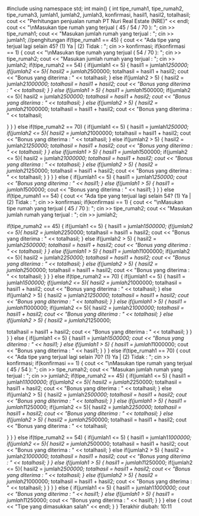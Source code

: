 

#include <iostream>
using namespace std;
int main() {
int tipe_rumah1, tipe_rumah2, tipe_rumah3, jumlah1, jumlah2, jumlah3, konfirmasi, hasil1, hasil2, totalhasil;
cout << "Perhitungan penjualan rumah PT Nuri Real Estate (NRE)" << endl; cout << "\nMasukan tipe rumah yang terjual ( 45 / 54 / 70 ): ";
cin >> tipe_rumah1;
cout << "Masukan jumlah rumah yang terjual : ";
cin >> jumlah1;
//penghitungan if(tipe_rumah1 == 45) {
cout << "Ada tipe yang terjual lagi selain 45? (1) Ya | (2) Tidak : "; cin >> konfirmasi;
if(konfirmasi == 1) {
cout << "\nMasukan tipe rumah yang terjual ( 54 / 70 ): "; cin >> tipe_rumah2;
cout << "Masukan jumlah rumah yang terjual : ";
cin >> jumlah2;
if(tipe_rumah2 == 54) { if(jumlah1 <= 5) {
hasil1 = jumlah1*250000; if(jumlah2 <= 5){
hasil2 = jumlah2*500000;
totalhasil = hasil1 + hasil2;
cout << "Bonus yang diterima : " << totalhasil;
} else if(jumlah2 > 5) {
hasil2 = jumlah2*1000000;
totalhasil = hasil1 + hasil2;
cout << "Bonus yang diterima : " << totalhasil;
}
} else if(jumlah1 > 5) {
hasil1 = jumlah1*500000; if(jumlah2 <= 5){
hasil2 = jumlah2*500000;
totalhasil = hasil1 + hasil2;
cout << "Bonus yang diterima : " << totalhasil;
} else if(jumlah2 > 5) {
hasil2 = jumlah2*1000000;
totalhasil = hasil1 + hasil2;
cout << "Bonus yang diterima : " << totalhasil;

} }
} else if(tipe_rumah2 == 70) { if(jumlah1 <= 5) {
hasil1 = jumlah1*250000; if(jumlah2 <= 5){
hasil2 = jumlah2*1000000;
totalhasil = hasil1 + hasil2;
cout << "Bonus yang diterima : " << totalhasil;
} else if(jumlah2 > 5) {
hasil2 = jumlah2*1250000;
totalhasil = hasil1 + hasil2;
cout << "Bonus yang diterima : " << totalhasil;
}
} else if(jumlah1 > 5) {
hasil1 = jumlah1*500000; if(jumlah2 <= 5){
hasil2 = jumlah2*1000000;
totalhasil = hasil1 + hasil2;
cout << "Bonus yang diterima : " << totalhasil;
} else if(jumlah2 > 5) {
hasil2 = jumlah2*1250000;
totalhasil = hasil1 + hasil2;
cout << "Bonus yang diterima : " << totalhasil;
} }
}
} else {
if(jumlah1 <= 5) {
hasil1 = jumlah1*250000;
cout << "Bonus yang diterima : " << hasil1; } else if(jumlah1 > 5) {
hasil1 = jumlah1*500000;
cout << "Bonus yang diterima : " << hasil1;
} }
} else if(tipe_rumah1 == 54) {
cout << "Ada tipe yang terjual lagi selain 54? (1) Ya | (2) Tidak : "; cin >> konfirmasi;
if(konfirmasi == 1) {
cout << "\nMasukan tipe rumah yang terjual ( 45 / 70 ): "; cin >> tipe_rumah2;
cout << "Masukan jumlah rumah yang terjual : ";
cin >> jumlah2;

if(tipe_rumah2 == 45) { if(jumlah1 <= 5) {
hasil1 = jumlah1*500000; if(jumlah2 <= 5){
hasil2 = jumlah2*250000;
totalhasil = hasil1 + hasil2;
cout << "Bonus yang diterima : " << totalhasil;
} else if(jumlah2 > 5) {
hasil2 = jumlah2*500000;
totalhasil = hasil1 + hasil2;
cout << "Bonus yang diterima : " << totalhasil;
}
} else if(jumlah1 > 5) {
hasil1 = jumlah1*1000000; if(jumlah2 <= 5){
hasil2 = jumlah2*250000;
totalhasil = hasil1 + hasil2;
cout << "Bonus yang diterima : " << totalhasil;
} else if(jumlah2 > 5) {
hasil2 = jumlah2*500000;
totalhasil = hasil1 + hasil2;
cout << "Bonus yang diterima : " << totalhasil;
} }
} else if(tipe_rumah2 == 70) { if(jumlah1 <= 5) {
hasil1 = jumlah1*500000; if(jumlah2 <= 5){
hasil2 = jumlah2*1000000;
totalhasil = hasil1 + hasil2;
cout << "Bonus yang diterima : " << totalhasil;
} else if(jumlah2 > 5) {
hasil2 = jumlah2*1250000;
totalhasil = hasil1 + hasil2;
cout << "Bonus yang diterima : " << totalhasil;
}
} else if(jumlah1 > 5) {
hasil1 = jumlah1*1000000; if(jumlah2 <= 5){
hasil2 = jumlah2*1000000;
totalhasil = hasil1 + hasil2;
cout << "Bonus yang diterima : " << totalhasil;
} else if(jumlah2 > 5) {
hasil2 = jumlah2*1250000;

totalhasil = hasil1 + hasil2;
cout << "Bonus yang diterima : " << totalhasil; }
} }
} else {
if(jumlah1 <= 5) {
hasil1 = jumlah1*500000;
cout << "Bonus yang diterima : " << hasil1;
} else if(jumlah1 > 5) {
hasil1 = jumlah1*1000000;
cout << "Bonus yang diterima : " << hasil1; }
}
} else if(tipe_rumah1 == 70) {
cout << "Ada tipe yang terjual lagi selain 70? (1) Ya | (2) Tidak : "; cin >> konfirmasi;
if(konfirmasi == 1) {
cout << "\nMasukan tipe rumah yang terjual ( 45 / 54 ): "; cin >> tipe_rumah2;
cout << "Masukan jumlah rumah yang terjual : ";
cin >> jumlah2;
if(tipe_rumah2 == 45) { if(jumlah1 <= 5) {
hasil1 = jumlah1*1000000; if(jumlah2 <= 5){
hasil2 = jumlah2*250000;
totalhasil = hasil1 + hasil2;
cout << "Bonus yang diterima : " << totalhasil;
} else if(jumlah2 > 5) {
hasil2 = jumlah2*500000;
totalhasil = hasil1 + hasil2;
cout << "Bonus yang diterima : " << totalhasil;
}
} else if(jumlah1 > 5) {
hasil1 = jumlah1*1250000; if(jumlah2 <= 5){
hasil2 = jumlah2*250000;
totalhasil = hasil1 + hasil2;
cout << "Bonus yang diterima : " << totalhasil;
} else if(jumlah2 > 5) {
hasil2 = jumlah2*500000;
totalhasil = hasil1 + hasil2;
cout << "Bonus yang diterima : " << totalhasil;

} }
} else if(tipe_rumah2 == 54) { if(jumlah1 <= 5) {
hasil1 = jumlah1*1000000; if(jumlah2 <= 5){
hasil2 = jumlah2*500000;
totalhasil = hasil1 + hasil2;
cout << "Bonus yang diterima : " << totalhasil;
} else if(jumlah2 > 5) {
hasil2 = jumlah2*1000000;
totalhasil = hasil1 + hasil2;
cout << "Bonus yang diterima : " << totalhasil;
}
} else if(jumlah1 > 5) {
hasil1 = jumlah1*1250000; if(jumlah2 <= 5){
hasil2 = jumlah2*500000;
totalhasil = hasil1 + hasil2;
cout << "Bonus yang diterima : " << totalhasil;
} else if(jumlah2 > 5) {
hasil2 = jumlah2*1000000;
totalhasil = hasil1 + hasil2;
cout << "Bonus yang diterima : " << totalhasil;
} }
}
} else {
if(jumlah1 <= 5) {
hasil1 = jumlah1*1000000;
cout << "Bonus yang diterima : " << hasil1; } else if(jumlah1 > 5) {
hasil1 = jumlah1*1250000;
cout << "Bonus yang diterima : " << hasil1;
} }
} else {
cout << "Tipe yang dimasukkan salah" << endl;
} }
Terakhir diubah: 10:11
